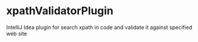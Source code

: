 # xpathValidatorPlugin
IntelliJ Idea plugin for search xpath in code and validate it against specified web site
